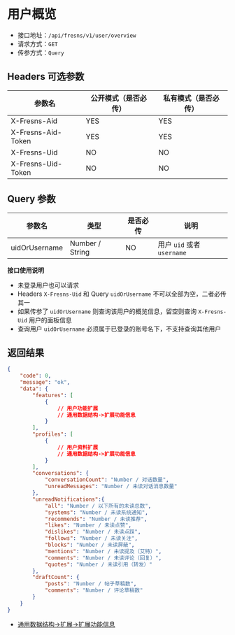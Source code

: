 # 用户概览

- 接口地址：`/api/fresns/v1/user/overview`
- 请求方式：`GET`
- 传参方式：`Query`

## Headers 可选参数

| 参数名 | 公开模式（是否必传） | 私有模式（是否必传） |
| --- | --- | --- |
| X-Fresns-Aid | YES | YES |
| X-Fresns-Aid-Token | YES | YES |
| X-Fresns-Uid | NO | NO |
| X-Fresns-Uid-Token | NO | NO |

## Query 参数

| 参数名 | 类型 | 是否必传 | 说明 |
| --- | --- | --- | --- |
| uidOrUsername | Number / String | NO | 用户 `uid` 或者 `username` |

**接口使用说明**

- 未登录用户也可以请求
- Headers `X-Fresns-Uid` 和 Query `uidOrUsername` 不可以全部为空，二者必传其一
- 如果传参了 `uidOrUsername` 则查询该用户的概览信息，留空则查询 `X-Fresns-Uid` 用户的面板信息
- 查询用户 `uidOrUsername` 必须属于已登录的账号名下，不支持查询其他用户

## 返回结果

```json
{
    "code": 0,
    "message": "ok",
    "data": {
        "features": [
            {
                // 用户功能扩展
                // 通用数据结构->扩展功能信息
            }
        ],
        "profiles": [
            {
                // 用户资料扩展
                // 通用数据结构->扩展功能信息
            }
        ],
        "conversations": {
            "conversationCount": "Number / 对话数量",
            "unreadMessages": "Number / 未读对话消息数量"
        },
        "unreadNotifications":{
            "all": "Number / 以下所有的未读总数",
            "systems": "Number / 未读系统通知",
            "recommends": "Number / 未读推荐",
            "likes": "Number / 未读点赞",
            "dislikes": "Number / 未读点踩",
            "follows": "Number / 未读关注",
            "blocks": "Number / 未读屏蔽",
            "mentions": "Number / 未读提及（艾特）",
            "comments": "Number / 未读评论（回复）",
            "quotes": "Number / 未读引用（转发）"
        },
        "draftCount": {
            "posts": "Number / 帖子草稿数",
            "comments": "Number / 评论草稿数"
        }
    }
}
```

- [通用数据结构->扩展->扩展功能信息](../../reference/data/extends.md#扩展功能信息)
